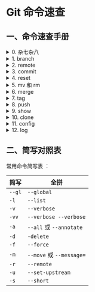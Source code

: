 # Git 命令速查

## 一、命令速查手册

<details>
<summary> 0. 杂七杂八</summary>  

```bash
# list files in current directory
ls

# print working directory
pwd  

# 查看ssh公钥  
cat ~/.ssh/id_rsa.pub

# 移除对 FolderName 文件夹的跟踪但不删除文件
git rm --cached -r FolderName

# 允许合并不同的历史记录
--allow-unrelated-histories
```
</details>


<details>
<summary> 1. branch </summary>  

```bash
常用：
`git branch -a -vv`
`git branch -m old_name new_name`

其它：
`git branch`                      ：查看本地分支
`git branch -v`                   ：查看本地分支 + 分支最近一次提交信息
`git branch -vv`                  ：查看本地分支 + 分支链接信息 + 分支最近一次提交信息
`git branch -a`                   ：查看本地和远程分支
`git branch -a -v`                ：查看本地和远程分支 + 分支最近一次提交信息
`git branch -a -vv`               ：查看本地和远程分支 + 分支链接信息 + 分支最近一次提交信息
`git branch -m old_name new_name` ：重命名本地分支
```
</details>


<details>
<summary>2. remote </summary>  

```bash
常用：
`git remote -v`
`git remote remove {remote_name}`

其它：
`git remote`                                ：查看链接
`git remote -v`                             ：查看链接信息（详细）
`git remote prune {remote_name}`            ：从删除远程中不存在的本地分支
`git remote prune --dry-run {remote_name}`  ：预览远程中不存在的本地分支
`git remote remove {remote_name}`           ：移除链接 
```
</details>

<details>
<summary>3. commit  </summary>  

```bash
常用：
`git commit -a -m "here is the info"`
`git commit --amend --only -m "here is the info" `

其它：
`git commit`：提交stage区
`git commit -m "here is the info"`：提交stage区 + 备注 "here is the info"
`git commit -a -m "here is the info"`：将更改保存到stage区并提交 + 备注 "here is the info"
`git commit --amend --only -m "here is the info" `：撤回上次提交并重新提交信息
```
</details>


<details>
<summary>4. reset </summary>  

```bash
常用：
`git reset HEAD^`
`git reset --hard {commit_hash}`

其它：
`git reset HEAD^`：返回到上个版本
`git reset HEAD^^`：返回到上上个版本
`git reset HEAD-10`：返回到十个版本前版本
`git reset --hard {commit_hash}`：重置到某一版本（包括日志+暂存区+工作区）

已 add 未 commit：
`git restore --staged .`

已 commit 未 push：
`git reset --soft {commit_hash}`：
`git reset --mixed {commit_hash}`：

已 push：
`git reset --hard {commit_hash}`：
`git revert {commit_hash}`：
```
</details>


<details>
<summary>5. mv 和 rm </summary>  

```bash
常用：
`git mv {new_file_name} {old_file_name}`
`git rm {file_name}`

其它：
`git mv {new_file_name} {old_file_name}`：移动或重命名文件（夹）
`git rm {file_name}`：删除文件（夹）
`git rm --force {file_name}`：从工作区和暂存区彻底删除
```
</details>


<details>
<summary> 6. merge</summary>  

```bash
常用：
`git merge --no-ff {local_branch_name} -m "merge bra_1 into bra_2"`

其它：
`git merge {local_branch_name}`：将某分支快速合并到当前分支
`git merge --no-ff {local_branch_name}`：
```
</details>

<details>
<summary>7. tag </summary>  

```bash
常用：
`git tag`：
`git tag -l 'V1*'`：列出本地 "V1" 开头的标签

其它：
`git tag`：查看本地标签
`git tag -l 'V1*'`：列出本地 "V1" 开头的标签
`git ls-remote --tags {remote_name}`：查看远程库标签
`git tag {tag_name}`：（在当前位置）打快速型标签
`git tag -a {tag_name} -m {note}`：（在当前位置）打注释型标签
`git tag {tag_name} {commitID}`：在某一提交处打快速型标签
`git tag -a {tag_name} -m {note} {commitID}`：在某一提交处打注释型标签
`git tag -d {tag_name_1} {tag_name_2}`：删除本地标签
```
</details>


<details>
<summary> 8. push</summary>  

```bash
常用：
`git push {remote_name} {remote_branch_name_1} {remote_branch_name_2}`
`git push {remote_name} --tags`

分支：
`git push {remote_name} {remote_branch_name} `：推送（当前）本地分支到远程分支
`git push {remote_name} {remote_branch_name_1} {remote_branch_name_2}`：推送当前分支到多个远程分支
`git push --force {remote_name} {remote_branch_name} `：用当前本地分支覆盖远程分支
`git push {remote_name} -d {remote_branch_name}`：删除远程分支

标签：
`git push {remote_name} {tag_name_1} {tag_name_2}`：将本地标签推送到远程
`git push {remote_name} --tags`：将全部本地分支推送到远程
`git push {remote_name} tag -d {tag_name_1} {tag_name_2}`：删除远程标签
`git push {remote_name} {tag_name_1} {tag_name_2}`：推送本地标签到远程
`git push {remote_name} --tags`：推送全部本地标签到远程
```
</details>


<details>
<summary>9. show </summary>  

```bash
常用：
`$ git show -s {name}`：显示简略信息

其它：
`git show {name}`：显示信息
`git show {name} -s`：显示信息（简略）
```
</details>


<details>
<summary>10. clone </summary>  

```bash
常用：
`git clone {git-url}`

其它：
`git clone {git-url}`：克隆远程到本地
```
</details>


<details>
<summary>  11. config</summary>  

```bash
常用：
`git config --gl -l`：查看全局设置
`git config --global user.name`：
`git config --global user.email`：

其它：
`git config --gl -l`：查看全局设置
`git config [--local|--global|--system] --list`：查看 [ 本地 | 全局 | 系统 ] 设置

我的常用配置：
git config --global user.name "YiDing"
git config --global user.email "dingyi233@mails.ucas.ac.cn"
git config --global init.defaultBranch main # 配置初始化仓库的默认分支名
git config --global alias.lg "log --color --graph --pretty=format:'%Cred%h%Creset -%C(yellow)%d%Creset %s %Cgreen(%cr) %C(bold blue)<%an>%Creset' --abbrev-commit -15"  # 配置后 git lg 的信息大概是 (有颜色区别，显示最近15条commit)：* 84b2f5d - here is the info (45 minutes ago) <Author> 
git config --global alias.a "add ."           # git a 等同于 git add .
git config --global alias.c "commit -a -m"    # git c "message" 等同于 git commit -a -m "message"
git config --global alias.s "status"          # git s 等同于 git status
git config --global alias.pl "pull"           # git pl 等同于 git pull
git config --global alias.ps "push"           # git ps 等同于 git push



# 若要自定义其它配置，参考官方文档file:///D:/aa_my_apps_main/Git/mingw64/share/doc/git-doc/git-log.html
```
</details>

<details>
<summary> 12. log</summary>  

```bash
常用：
`git lg`：自定义的log查看
`git shortlog`：仅查看commit备注

其它：
`git log`：查看日志
`git log --oneline`：用一行形式查看日志
`git shortlog`：查看贡献者commit备注
```
</details>


## 二、简写对照表

常用命令简写表 ：

<div class='center'> 

| 简写 | 全拼 |
| ------ | ------ |
| `--gl` | `--global`|
| `-l` | `--list` |
| `-v` |`--verbose` |
| `-vv` | `--verbose --verbose` |
|`-a`  |`--all` 或 `--annotate` |
| `-d` |`-delete`  |
| `-f` |`--force`  |
| `-m` | `--move` 或 `--message=` |
| `-r`| `--remote` |
| `-u` | `--set-upstream` |
| `-s` | `--short` |

</div>